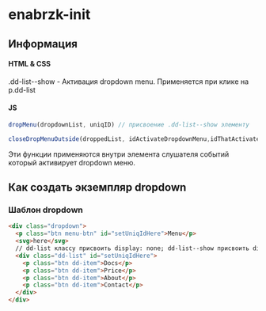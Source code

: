 # enabrzk-init

## Информация

#### HTML & CSS

.dd-list--show - Активация dropdown menu. Применяется при клике на p.dd-list

#### JS

```js
dropMenu(dropdownList, uniqID) // присвоение .dd-list--show элементу

closeDropMenuOutside(droppedList, idActivateDropdownMenu,idThatActivateDropdownList) // закрыть dropdown menu по клику на странице
```



Эти функции применяются внутри элемента слушателя событий который активирует dropdown меню.

## Как создать экземпляр dropdown

### Шаблон dropdown

```html
<div class="dropdown">
  <p class="btn menu-btn" id="setUniqIdHere">Menu</p>
  <svg>here</svg>
  // dd-list классу присвоить display: none; dd-list--show присвоить display: block
  <div class="dd-list" id="setUniqIdHere">
    <p class="btn dd-item">Docs</p>
    <p class="btn dd-item">Price</p>
    <p class="btn dd-item">About</p>
    <p class="btn dd-item">Contact</p>
  </div>
</div>
```
